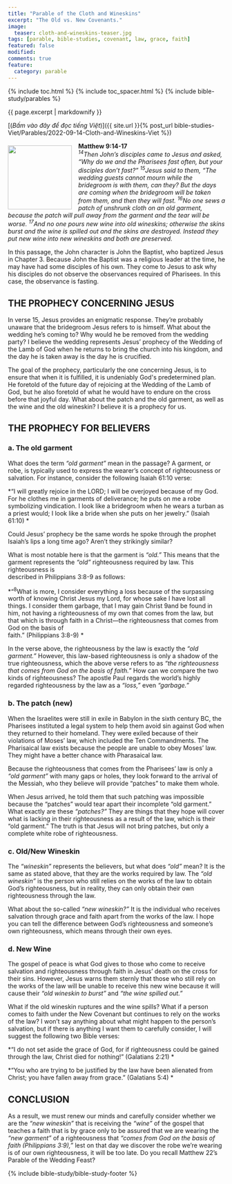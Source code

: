 ```yaml
---
title: "Parable of the Cloth and Wineskins"
excerpt: "The Old vs. New Covenants."
image: 
  teaser: cloth-and-wineskins-teaser.jpg
tags: [parable, bible-studies, covenant, law, grace, faith]
featured: false
modified:
comments: true
feature:
  category: parable
---
```


{% include toc.html %}
{% include toc_spacer.html %}
{% include bible-study/parables %}

{{ page.excerpt | markdownify }}

[(<em>Bấm vào đây để đọc tiếng Việt</em>)]({{ site.url }}{% post_url bible-studies-Viet/Parables/2022-09-14-Cloth-and-Wineskins-Viet %})

<div>
<p>
<img alt src="{{ site.url }}/assets/images/cloth-and-wineskins-teaser.jpg" style="border: 0px none; margin: 7px 15px 0px 0px; max-width: 100%; height: 148px; padding: 0px; float: left;">
<strong>Matthew 9:14-17</strong><br />
<i><sup>14</sup>Then John’s disciples came to Jesus and asked, “Why do we and the Pharisees fast often, but your disciples don’t fast?” <sup>15</sup>Jesus said to them, “The wedding guests cannot mourn while the bridegroom is with them, can they? But the days are coming when the bridegroom will be taken from them, and then they will fast. <sup>16</sup>No one sews a patch of unshrunk cloth on an old garment, because the patch will pull away from the garment and the tear will be worse. <sup>17</sup>And no one pours new wine into old wineskins; otherwise the skins burst and the wine is spilled out and the skins are destroyed. Instead they put new wine into new wineskins and both are preserved.</i>
</p>
</div>
In this passage, the John character is John the Baptist, who baptized Jesus in Chapter 3. Because John the Baptist was a religious leader at the time, he may have had some disciples of his own. They come to Jesus to ask why his disciples do not observe the observances required of Pharisees. In this case, the observance is fasting.

## THE PROPHECY CONCERNING JESUS  
In verse 15, Jesus provides an enigmatic response. They’re probably unaware that the bridegroom Jesus refers to is himself. What about the wedding he’s coming to? Why would he be removed from the wedding party? I believe the wedding represents Jesus’ prophecy of the Wedding of the Lamb of God when he returns to bring the church into his kingdom, and the day he is taken away is the day he is crucified.

The goal of the prophecy, particularly the one concerning Jesus, is to ensure that when it is fulfilled, it is undeniably God's predetermined plan. He foretold of the future day of rejoicing at the Wedding of the Lamb of God, but he also foretold of what he would have to endure on the cross before that joyful day. What about the patch and the old garment, as well as the wine and the old wineskin? I believe it is a prophecy for us.  

## THE PROPHECY FOR BELIEVERS  
### a. The old garment  
What does the term *“old garment”* mean in the passage? A garment, or robe, is typically used to express the wearer’s concept of righteousness or salvation. For instance, consider the following Isaiah 61:10 verse:  

*“I will greatly rejoice in the LORD; I will be overjoyed because of my God. For he clothes me in garments of deliverance; he puts on me a robe symbolizing vindication. I look like a bridegroom when he wears a turban as a priest would; I look like a bride when she puts on her jewelry.” (Isaiah 61:10)  *

Could Jesus’ prophecy be the same words he spoke through the prophet Isaiah’s lips a long time ago? Aren’t they strikingly similar?

What is most notable here is that the garment is *“old.”* This means that the garment represents the *“old”* righteousness required by law. This righteousness is  
described in Philippians 3:8-9 as follows:  

*“<sup>8</sup>What is more, I consider everything a loss because of the surpassing worth of knowing Christ Jesus my Lord, for whose sake I have lost all things. I consider them garbage, that I may gain Christ 9and be found in him, not having a righteousness of my own that comes from the law, but that which is through faith in a Christ—the righteousness that comes from God on the basis of  
faith.” (Philippians 3:8-9)  *

In the verse above, the righteousness by the law is exactly the *“old garment.”* However, this law-based righteousness is only a shadow of the true righteousness, which the above verse refers to as *“the righteousness that comes from God on the basis of faith.”* How can we compare the two kinds of righteousness? The apostle Paul regards the world’s highly regarded righteousness by the law as a *“loss,”* even *“garbage.”*  

### b. The patch (new)  
When the Israelites were still in exile in Babylon in the sixth century BC, the Pharisees instituted a legal system to help them avoid sin against God when they returned to their homeland. They were exiled because of their violations of Moses’ law, which included the Ten Commandments. The Pharisaical law exists because the people are unable to obey Moses’ law. They might have a better chance with Pharasaical law.  

Because the righteousness that comes from the Pharisees’ law is only a *“old garment”* with many gaps or holes, they look forward to the arrival of the Messiah, who they believe will provide “patches” to make them whole. 

When Jesus arrived, he told them that such patching was impossible because the “patches” would tear apart their incomplete “old garment.” What exactly are these *“patches?”* They are things that they hope will cover what is lacking in their righteousness as a result of the law, which is their “old garment.” The truth is that Jesus will not bring patches, but only a complete white robe of righteousness.

### c. Old/New Wineskin  
The *“wineskin”* represents the believers, but what does *“old”* mean? It is the same as stated above, that they are the works required by law. The *“old wineskin”* is the person who still relies on the works of the law to obtain God’s righteousness, but in reality, they can only obtain their own righteousness through the law.  

What about the so-called *“new wineskin?”* It is the individual who receives salvation through grace and faith apart from the works of the law. I hope you can tell the difference between God’s righteousness and someone’s own righteousness, which means through their own eyes.  

### d. New Wine  
The gospel of peace is what God gives to those who come to receive salvation and righteousness through faith in Jesus’ death on the cross for their sins. However, Jesus warns them sternly that those who still rely on the works of the law will be unable to receive this new wine because it will cause their *“old wineskin to burst”* and *“the wine spilled out.”*  

What if the old wineskin ruptures and the wine spills? What if a person comes to faith under the New Covenant but continues to rely on the works of the law? I won’t say anything about what might happen to the person’s salvation, but if there is anything I want them to carefully consider, I will suggest the following two Bible verses:  

*“I do not set aside the grace of God, for if righteousness could be gained through the law, Christ died for nothing!” (Galatians 2:21)  *

*“You who are trying to be justified by the law have been alienated from Christ; you have fallen away from grace.” (Galatians 5:4)  *

## CONCLUSION  
As a result, we must renew our minds and carefully consider whether we are the *“new wineskin”* that is receiving the *“wine”* of the gospel that teaches a faith that is by grace only to be assured that we are wearing the *“new garment”* of a righteousness that *“comes from God on the basis of faith (Philippians 3:9),”* lest on that day we discover the robe we’re wearing is of our own righteousness, it will be too late. Do you recall Matthew 22’s Parable of the Wedding Feast?

{% include bible-study/bible-study-footer %}

